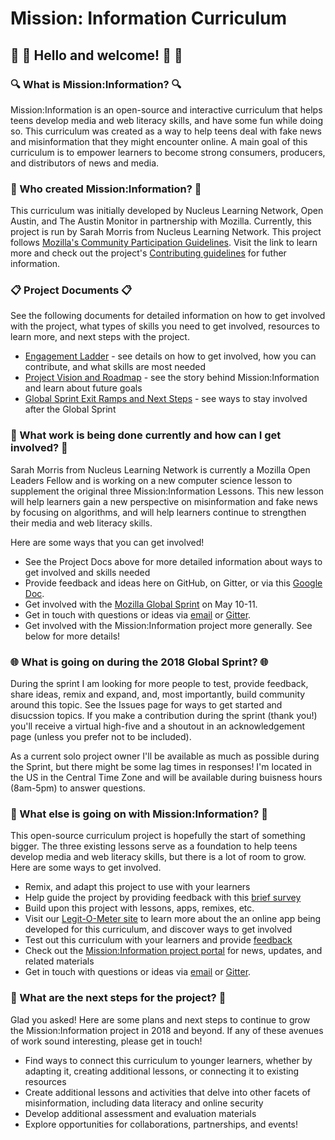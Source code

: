# Mission: Information Curriculum 
## :wave: :tada: Hello and welcome! :tada: :wave: 

### :mag: What is Mission:Information? :mag:
<p>Mission:Information is an open-source and interactive curriculum that helps teens develop media and web literacy skills, and have some fun while doing so. This curriculum was created as a way to help teens deal with fake news and misinformation that they might encounter online. A main goal of this curriculum is to empower learners to become strong consumers, producers, and distributors of news and media.</p> 

### 🤔 Who created Mission:Information? 🤔
<p>This curriculum was initially developed by Nucleus Learning Network, Open Austin, and The Austin Monitor in partnership with Mozilla. Currently, this project is run by Sarah Morris from Nucleus Learning Network. This project follows <a href="https://www.mozilla.org/en-US/about/governance/policies/participation/">Mozilla's Community Participation Guidelines</a>. Visit the link to learn more and check out the project's <a href="https://github.com/nucleus-network/missioninfo/blob/master/CONTRIBUTING.md">Contributing guidelines</a> for futher information.</p>

### :clipboard: Project Documents :clipboard:
<p>See the following documents for detailed information on how to get involved with the project, what types of skills you need to get involved, resources to learn more, and next steps with the project.</p>
<ul>
  <li><a href="https://docs.google.com/document/d/17dozqONdSuU_ddTVfG4mL95zxmYzmAz6__mu3WR6goI/edit?usp=sharing">Engagement Ladder</a> - see details on how to get involved, how you can contribute, and what skills are most needed</li>
  <li><a href="https://docs.google.com/document/d/1xq91LAXEZxnF0b_0w9sefIgW-PcvBKymu-nOb-QH798/edit?usp=sharing">Project Vision and Roadmap</a> - see the story behind Mission:Information and learn about future goals</li>
  <li><a href="https://docs.google.com/document/d/1d74Quwv9kISYJ3DWqbzTQgfoIJItqQmY-mIexzTSP60/edit?usp=sharing">Global Sprint Exit Ramps and Next Steps</a> - see ways to stay involved after the Global Sprint </li>
  </ul>

### :calendar: What work is being done currently and how can I get involved? :calendar:
<p>Sarah Morris from Nucleus Learning Network is currently a Mozilla Open Leaders Fellow and is working on a new computer science lesson to supplement the original three Mission:Information Lessons. This new lesson will help learners gain a new perspective on misinformation and fake news by focusing on algorithms, and will help learners continue to strengthen their media and web literacy skills. </p>
<p>Here are some ways that you can get involved!</p>
<ul>
  <li>See the Project Docs above for more detailed information about ways to get involved and skills needed</li>
  <li>Provide feedback and ideas here on GitHub, on Gitter, or via this <a href="https://docs.google.com/document/d/13vd5r2vM5gJkISBDT-MH4eRRW7Qic5JO1brYQjYr5Us/edit?usp=sharing">Google Doc</a>. </li>
  <li>Get involved with the <a href="https://mozilla.github.io/global-sprint/">Mozilla Global Sprint</a> on May 10-11.</li>
  <li>Get in touch with questions or ideas via <a href="mailto:info@nucleuslearningnetwork.org">email</a> or <a href="https://gitter.im/Mission-Information/Lobby?utm_source=share-link&utm_medium=link&utm_campaign=share-link">Gitter</a>.</li>
  <li>Get involved with the Mission:Information project more generally. See below for more details!</li>
  </ul>
  
  ### :globe_with_meridians: What is going on during the 2018 Global Sprint? :globe_with_meridians:
  <p>During the sprint I am looking for more people to test, provide feedback, share ideas, remix and expand, and, most importantly, build community around this topic. See the Issues page for ways to get started and disucssion topics. If you make a contribution during the sprint (thank you!) you'll receive a virtual high-five and a shoutout in an acknowledgement page (unless you prefer not to be included). </p>
<p>  As a current solo project owner I'll be available as much as possible during the Sprint, but there might be some lag times in responses! I'm located in the US in the Central Time Zone and will be available during buisness hours (8am-5pm) to answer questions.</p>

### :newspaper: What else is going on with Mission:Information? :newspaper:
<p>This open-source curriculum project is hopefully the start of something bigger. The three existing lessons serve as a foundation to help teens develop media and web literacy skills, but there is a lot of room to grow. Here are some ways to get involved.</p> 
<ul>
<li>Remix, and adapt this project to use with your learners</li>
  <li>Help guide the project by providing feedback with this <a href="https://goo.gl/forms/MYnxLXbkMf66SgyP2">brief survey</a></li>
  <li>Build upon this project with lessons, apps, remixes, etc.</li>
<li>Visit our <a href="https://github.com/civicparty/legitometer">Legit-O-Meter site</a> to learn more about the an online app being developed for this curriculum, and discover ways to get involved</li>
<li>Test out this curriculum with your learners and provide <a href="https://goo.gl/forms/BvobLqfZpsgIS0WD2">feedback</a></li>
<li>Check out the <a href="http://www.missioninfo.net">Mission:Information project portal</a> for news, updates, and related materials</li>
<li>Get in touch with questions or ideas via <a href="mailto:info@nucleuslearningnetwork.org">email</a> or <a href="https://gitter.im/Mission-Information/Lobby?utm_source=share-link&utm_medium=link&utm_campaign=share-link">Gitter</a>.</li>
</ul>

### :confetti_ball: What are the next steps for the project? :confetti_ball:
<p>Glad you asked! Here are some plans and next steps to continue to grow the Mission:Information project in 2018 and beyond. If any of these avenues of work sound interesting, please get in touch!</p>
<ul>
  <li>Find ways to connect this curriculum to younger learners, whether by adapting it, creating additional lessons, or connecting it to existing resources</li>
  <li>Create additional lessons and activities that delve into other facets of misinformation, including data literacy and online security</li>
  <li>Develop additional assessment and evaluation materials</li> 
  <li>Explore opportunities for collaborations, partnerships, and events!</li>
  </ul>

